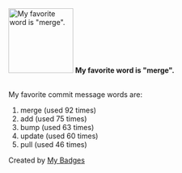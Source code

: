 <img src="https://my-badges.github.io/my-badges/favorite-word.png" alt="My favorite word is &quot;merge&quot;." title="My favorite word is &quot;merge&quot;." width="128">
<strong>My favorite word is &quot;merge&quot;.</strong>
<br><br>

My favorite commit message words are:

1. merge (used 92 times)
2. add (used 75 times)
3. bump (used 63 times)
4. update (used 60 times)
5. pull (used 46 times)


Created by <a href="https://github.com/my-badges/my-badges">My Badges</a>